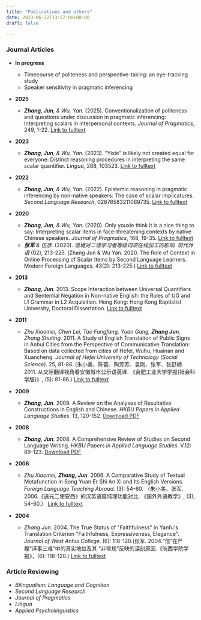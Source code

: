 ```yaml
---
title: "Publications and others"
date: 2023-06-22T13:57:00+08:00
draft: false
    
---
```


### Journal Articles   


* **In progress**   
  
   * Timecourse of politeness and perspective-taking: an eye-tracking study   
   * Speaker sensitivity in pragmatic inferencing     <br>
   


* **2025**
    * *__Zhang, Jun__, & Wu, Yan.* (2025). Conventionalization of politeness and questions under discussion in pragmatic inferencing: Interpreting scalars in interpersonal contexts. *Journal of Pragmatics*, 249, 1-22. [Link to fulltext](https://www.sciencedirect.com/science/article/abs/pii/S037821662500205X)

* **2023**
    * *__Zhang, Jun__, & Wu, Yan.* (2023). “Yixie” is likely not created equal for everyone: Distinct reasoning procedures in interpreting the same scalar quantifier. *Lingua*, 288, 103523. [Link to fulltext](https://www.sciencedirect.com/science/article/abs/pii/S0024384123000475)

* **2022**
    * *__Zhang, Jun__, & Wu, Yan.* (2022). Epistemic reasoning in pragmatic inferencing by non-native speakers: The case of scalar implicatures. *Second Language Research*, 02676583211069735. [Link to fulltext](https://journals.sagepub.com/doi/abs/10.1177/02676583211069735)

* **2020**
    * *__Zhang, Jun__, & Wu, Yan.* (2020). Only youxie think it is a nice thing to say: Interpreting scalar items in face-threatening contexts by native Chinese speakers. *Journal of Pragmatics*, 168, 19-35. [Link to fulltext](https://www.sciencedirect.com/science/article/pii/S0378216620301442)
    * *__张军__ & 伍彦.* (2020). *语境对二语学习者等级词项在线加工的影响.* *现代外语* (02), 213-225. (Zhang Jun & Wu Yan. 2020. The Role of Context in Online Processing of Scalar Items by Second Language Learners. Modern Foreign Languages. 43(2): 213-225.) [Link to fulltext](https://kns.cnki.net/kcms/detail/Detail.aspx?dbname=CAPJLAST&filename=XDWY20200109005&v=)


* **2013**
   * *__Zhang, Jun__.* 2013. Scope Interaction between Universal Quantifiers and Sentential Negation in Non-native English: the Roles of UG and L1 Grammar in L2 Acquisition. Hong Kong: Hong Kong Baptistist University, Doctoral Dissertation. [Link to fulltext](https://scholars.hkbu.edu.hk/ws/portalfiles/portal/55011469/b37150108a.pdf)

* **2011**
    * *Zhu Xiaomei, Chen Lei, Tao Fangfang, Yuan Gang, __Zhang Jun__, Zhang Shuting.* 2011. A Study of English Translation of Public Signs in Anhui Cities from the Perspective of Communicative Translation: Based on data collected from cities of Hefei, Wuhu, Huainan and Xuancheng. *Journal of Hefei University of Technology (Social Science)*. 25, 81-86. (朱小美、陈蕾、陶芳芳、袁刚、张军、张舒婷. 2011. 从交际翻译视角看安徽城市公示语英译. 《合肥工业大学学报(社会科学版)》, (5): 81-86.) [Link to fulltext](https://www.cnki.com.cn/Article/CJFDTOTAL-HFGS201105015.htm)


* **2009**
    * *__Zhang, Jun__.* 2009. A Review on the Analyses of Resultative Constructions in English and Chinese. *HKBU Papers in Applied Language Studies*. 13, 120-152. [Download PDF](2009.pdf)

* **2008**
    * *__Zhang, Jun__.* 2008. A Comprehensive Review of Studies on Second Language Writing. *HKBU Papers in Applied Language Studies*. V.12: 89-123. [Download PDF](2008.pdf)

* **2006**
    * *Zhu Xiaomei, __Zhang, Jun__.* 2006. A Comparative Study of Textual Metafunction in Song Yuan Er Shi An Xi and Its English Versions. *Foreign Language Teaching Abroad*. (3): 54-60. （朱小美、张军. 2006.《送元二使安西》的汉英语篇纯理功能对比. 《国外外语教学》, (3), 54-60.） [Link to fulltext](https://www.cnki.com.cn/Article/CJFDTOTAL-GWJX200603011.htm)

* **2004**
    * *Zhang Jun.* 2004. The True Status of "Faithfulness" in Yanfu's Translation Criterion "Faithfulness, Expressiveness, Elegance". *Journal of West Anhui College*. (6): 118-120.(张军. 2004.“信”在严複“译事三难”中的真实地位及其 “非常规”反映的深刻原因.《皖西学院学报》，(6): 118-120.) [Link to fulltext](https://www.cnki.com.cn/Article/CJFDTOTAL-WXXB200406039.htm)



### Article Reviewing

* *Bilingualism: Language and Cognition*
* *Second Language Research*
* *Journal of Pragmatics*
* *Lingua* 
* *Applied Psycholinguistics*

